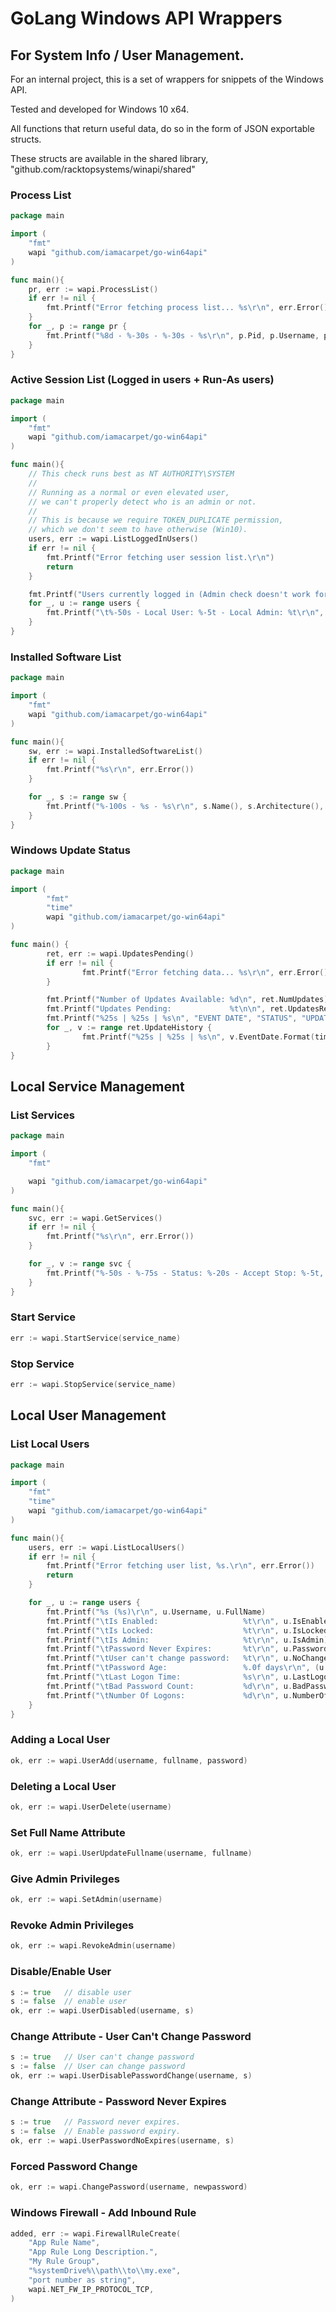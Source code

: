 # GoLang Windows API Wrappers
## For System Info / User Management.
For an internal project, this is a set of wrappers for snippets of the Windows API.

Tested and developed for Windows 10 x64.

All functions that return useful data, do so in the form of JSON exportable structs.

These structs are available in the shared library, "github.com/racktopsystems/winapi/shared"

### Process List
```go
package main

import (
    "fmt"
    wapi "github.com/iamacarpet/go-win64api"
)

func main(){
    pr, err := wapi.ProcessList()
    if err != nil {
        fmt.Printf("Error fetching process list... %s\r\n", err.Error())
    }
    for _, p := range pr {
        fmt.Printf("%8d - %-30s - %-30s - %s\r\n", p.Pid, p.Username, p.Executable, p.Fullpath)
    }
}
```

### Active Session List (Logged in users + Run-As users)
```go
package main

import (
    "fmt"
    wapi "github.com/iamacarpet/go-win64api"
)

func main(){
    // This check runs best as NT AUTHORITY\SYSTEM
    //
    // Running as a normal or even elevated user,
    // we can't properly detect who is an admin or not.
    //
    // This is because we require TOKEN_DUPLICATE permission,
    // which we don't seem to have otherwise (Win10).
    users, err := wapi.ListLoggedInUsers()
    if err != nil {
        fmt.Printf("Error fetching user session list.\r\n")
        return
    }

    fmt.Printf("Users currently logged in (Admin check doesn't work for AD Accounts):\r\n")
    for _, u := range users {
        fmt.Printf("\t%-50s - Local User: %-5t - Local Admin: %t\r\n", u.FullUser(), u.LocalUser, u.LocalAdmin)
    }
}
```

### Installed Software List
```go
package main

import (
    "fmt"
    wapi "github.com/iamacarpet/go-win64api"
)

func main(){
    sw, err := wapi.InstalledSoftwareList()
    if err != nil {
        fmt.Printf("%s\r\n", err.Error())
    }

    for _, s := range sw {
        fmt.Printf("%-100s - %s - %s\r\n", s.Name(), s.Architecture(), s.Version())
    }
}
```

### Windows Update Status
```go
package main

import (
        "fmt"
        "time"
        wapi "github.com/iamacarpet/go-win64api"
)

func main() {
        ret, err := wapi.UpdatesPending()
        if err != nil {
                fmt.Printf("Error fetching data... %s\r\n", err.Error())
        }

        fmt.Printf("Number of Updates Available: %d\n", ret.NumUpdates)
        fmt.Printf("Updates Pending:             %t\n\n", ret.UpdatesReq)
        fmt.Printf("%25s | %25s | %s\n", "EVENT DATE", "STATUS", "UPDATE NAME")
        for _, v := range ret.UpdateHistory {
                fmt.Printf("%25s | %25s | %s\n", v.EventDate.Format(time.RFC822), v.Status, v.UpdateName)
        }
}
```

## Local Service Management
### List Services
```go
package main

import (
    "fmt"

    wapi "github.com/iamacarpet/go-win64api"
)

func main(){
    svc, err := wapi.GetServices()
    if err != nil {
        fmt.Printf("%s\r\n", err.Error())
    }

    for _, v := range svc {
        fmt.Printf("%-50s - %-75s - Status: %-20s - Accept Stop: %-5t, Running Pid: %d\r\n", v.SCName, v.DisplayName, v.StatusText, v.AcceptStop, v.RunningPid)
    }
}
```
### Start Service
```go
err := wapi.StartService(service_name)
```
### Stop Service
```go
err := wapi.StopService(service_name)
```

## Local User Management
### List Local Users
```go
package main

import (
    "fmt"
    "time"
    wapi "github.com/iamacarpet/go-win64api"
)

func main(){
    users, err := wapi.ListLocalUsers()
    if err != nil {
        fmt.Printf("Error fetching user list, %s.\r\n", err.Error())
        return
    }

    for _, u := range users {
        fmt.Printf("%s (%s)\r\n", u.Username, u.FullName)
        fmt.Printf("\tIs Enabled:                   %t\r\n", u.IsEnabled)
        fmt.Printf("\tIs Locked:                    %t\r\n", u.IsLocked)
        fmt.Printf("\tIs Admin:                     %t\r\n", u.IsAdmin)
        fmt.Printf("\tPassword Never Expires:       %t\r\n", u.PasswordNeverExpires)
        fmt.Printf("\tUser can't change password:   %t\r\n", u.NoChangePassword)
        fmt.Printf("\tPassword Age:                 %.0f days\r\n", (u.PasswordAge.Hours()/24))
        fmt.Printf("\tLast Logon Time:              %s\r\n", u.LastLogon.Format(time.RFC850))
        fmt.Printf("\tBad Password Count:           %d\r\n", u.BadPasswordCount)
        fmt.Printf("\tNumber Of Logons:             %d\r\n", u.NumberOfLogons)
    }
}
```
### Adding a Local User
```go
ok, err := wapi.UserAdd(username, fullname, password)
```
### Deleting a Local User
```go
ok, err := wapi.UserDelete(username)
```
### Set Full Name Attribute
```go
ok, err := wapi.UserUpdateFullname(username, fullname)
```
### Give Admin Privileges
```go
ok, err := wapi.SetAdmin(username)
```
### Revoke Admin Privileges
```go
ok, err := wapi.RevokeAdmin(username)
```
### Disable/Enable User
```go
s := true   // disable user
s := false  // enable user
ok, err := wapi.UserDisabled(username, s)
```
### Change Attribute - User Can't Change Password
```go
s := true   // User can't change password
s := false  // User can change password
ok, err := wapi.UserDisablePasswordChange(username, s)
```
### Change Attribute - Password Never Expires
```go
s := true   // Password never expires.
s := false  // Enable password expiry.
ok, err := wapi.UserPasswordNoExpires(username, s)
```
### Forced Password Change
```go
ok, err := wapi.ChangePassword(username, newpassword)
```

### Windows Firewall - Add Inbound Rule
```go
added, err := wapi.FirewallRuleCreate(
	"App Rule Name",
	"App Rule Long Description.",
	"My Rule Group",
	"%systemDrive%\\path\\to\\my.exe",
	"port number as string",
	wapi.NET_FW_IP_PROTOCOL_TCP,
)
```
